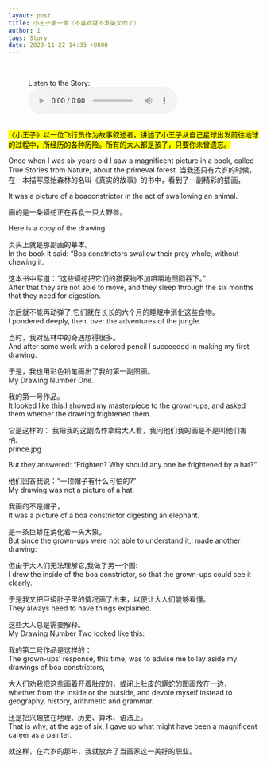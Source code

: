 ```yaml
---
layout: post
title: 小王子第一章（不喜欢就不发英文的了）
author: 1
tags: Story
date: 2023-11-22 14:33 +0800
---
```


<br>

<figure>
  <figcaption>Listen to the Story:</figcaption>
  <audio controls src="/1.mp3">
    <a href="/1.mp3"> Download audio </a>
  </audio>
</figure>

<br>
<mark>《小王子》以一位飞行员作为故事叙述者，讲述了小王子从自己星球出发前往地球的过程中，所经历的各种历险。所有的大人都是孩子，只要你未曾遗忘。</mark>
<br>


Once when I was six years old I saw a magnificent picture in a book, called True Stories from Nature, about the primeval forest.
当我还只有六岁的时候，在一本描写原始森林的名叫《真实的故事》的书中，看到了一副精彩的插画，
<br>

It was a picture of a boaconstrictor in the act of swallowing an animal.

画的是一条蟒蛇正在吞食一只大野兽。
<br>

Here is a copy of the drawing.

页头上就是那副画的摹本。
<br>
In the book it said: “Boa constrictors swallow their prey whole, without chewing it.

这本书中写道：“这些蟒蛇把它们的猎获物不加咀嚼地囫囵吞下。”
<br>
After that they are not able to move, and they sleep through the six months that they need for digestion.

尔后就不能再动弹了;它们就在长长的六个月的睡眠中消化这些食物。
<br>
I pondered deeply, then, over the adventures of the jungle.

当时，我对丛林中的奇遇想得很多。
<br>
And after some work with a colored pencil I succeeded in making my first drawing.

于是，我也用彩色铅笔画出了我的第一副图画。
<br>
My Drawing Number One.

我的第一号作品。
<br>
It looked like this:I showed my masterpiece to the grown-ups, and asked them whether the drawing frightened them.

它是这样的： 我把我的这副杰作拿给大人看，我问他们我的画是不是叫他们害怕。
<br>
prince.jpg

But they answered: “Frighten? Why should any one be frightened by a hat?”

他们回答我说：“一顶帽子有什么可怕的?”
<br>
My drawing was not a picture of a hat.

我画的不是帽子，
<br>
It was a picture of a boa constrictor digesting an elephant.

是一条巨蟒在消化着一头大象。
<br>
But since the grown-ups were not able to understand it,I made another drawing:

但由于大人们无法理解它,我做了另一个图:
<br>
I drew the inside of the boa constrictor, so that the grown-ups could see it clearly.

于是我又把巨蟒肚子里的情况画了出来，以便让大人们能够看懂。
<br>
They always need to have things explained.

这些大人总是需要解释。
<br>
My Drawing Number Two looked like this:

我的第二号作品是这样的：
<br>
The grown-ups’ response, this time, was to advise me to lay aside my drawings of boa constrictors,

大人们劝我把这些画着开着肚皮的，或闭上肚皮的蟒蛇的图画放在一边，
<br>
whether from the inside or the outside, and devote myself instead to geography, history, arithmetic and grammar.

还是把兴趣放在地理、历史、算术、语法上。
<br>
That is why, at the age of six, I gave up what might have been a magnificent career as a painter.

就这样，在六岁的那年，我就放弃了当画家这一美好的职业。
<br>
